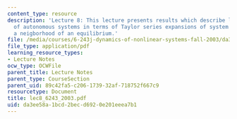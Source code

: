 ```yaml
---
content_type: resource
description: 'Lecture 8: This lecture presents results which describe local behavior
  of autonomous systems in terms of Taylor series expansions of system equations in
  a neigborhood of an equilibrium.'
file: /media/courses/6-243j-dynamics-of-nonlinear-systems-fall-2003/da3ee58a1bcd2becd6920e201eeea7b1_lec8_6243_2003.pdf
file_type: application/pdf
learning_resource_types:
- Lecture Notes
ocw_type: OCWFile
parent_title: Lecture Notes
parent_type: CourseSection
parent_uid: 89c42fa5-c206-1739-32af-718752f667c9
resourcetype: Document
title: lec8_6243_2003.pdf
uid: da3ee58a-1bcd-2bec-d692-0e201eeea7b1
---
```

